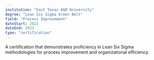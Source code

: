 ```yaml
---
institution: "East Texas A&M University"
degree: "Lean Six Sigma Green Belt"
field: "Process Improvement"
dateStart: 2023
dateEnd: 2023
type: "certification"
---
```


A certification that demonstrates proficiency in Lean Six Sigma methodologies for process improvement and organizational efficiency.